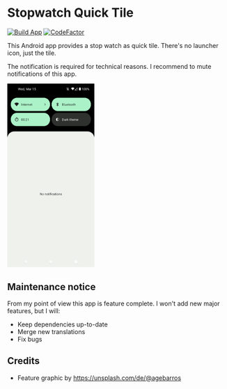 # Stopwatch Quick Tile

[![Build App](https://github.com/mueller-ma/Stopwatch/actions/workflows/build.yml/badge.svg)](https://github.com/mueller-ma/Stopwatch/actions/workflows/build.yml)
[![CodeFactor](https://www.codefactor.io/repository/github/mueller-ma/stopwatch/badge)](https://www.codefactor.io/repository/github/mueller-ma/stopwatch)
<!--[![Crowdin](https://badges.crowdin.net/coffee-app/localized.svg)](https://crowdin.com/project/coffee-app)-->

This Android app provides a stop watch as quick tile. There's no launcher icon, just the tile.

The notification is required for technical reasons. I recommend to mute notifications of this app.

<!--[<img src="assets/get-it-on-fdroid.png" alt="Get it on F-Droid" height="80">](https://f-droid.org/de/packages/com.github.muellerma.coffee/)-->

<img src="fastlane/metadata/android/en-US/images/phoneScreenshots/1.png" alt="Screenshot" width=200px>

## Maintenance notice

From my point of view this app is feature complete. I won't add new major features, but I will:
* Keep dependencies up-to-date
* Merge new translations
* Fix bugs

<!-- ## Translations

App strings and the app store description can be translated via Crowdin: https://crowdin.com/project/coffee-app

Translations have to be approved before being merged into the app. To become a translator with approval rights or to request a new language, please [poke me on Crowdin](https://crowdin.com/profile/mueller-ma) or open an issue here on GitHub. 
-->

## Credits

* Feature graphic by https://unsplash.com/de/@agebarros